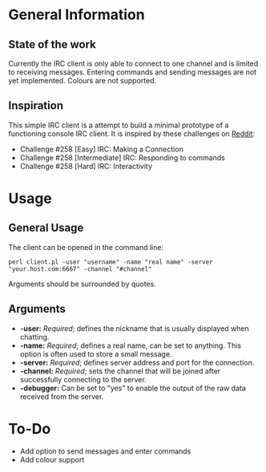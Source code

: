# General Information

## State of the work

Currently the IRC client is only able to connect to one channel and is limited
to receiving messages. Entering commands and sending messages are not yet 
implemented. Colours are not supported.

## Inspiration

This simple IRC client is a attempt to build a minimal prototype of a functioning
console IRC client. It is inspired by these challenges on 
[Reddit](http://www.reddit.com/r/dailyprogrammer):

 * Challenge #258 [Easy] IRC: Making a Connection
 * Challenge #258 [Intermediate] IRC: Responding to commands
 * Challenge #258 [Hard] IRC: Interactivity

# Usage

## General Usage

The client can be opened in the command line:

```
perl client.pl -user "username" -name "real name" -server "your.host.com:6667" -channel "#channel"
```

Arguments should be surrounded by quotes.

## Arguments

 * **-user:** *Required*; defines the nickname that is usually displayed when
   chatting.
 * **-name:** *Required*; defines a real name, can be set to anything. This 
   option is often used to store a small message.
 * **-server:** *Required*; defines server address and port for the connection.
 * **-channel:** *Required*; sets the channel that will be joined after 
   successfully connecting to the server.
 * **-debugger:** Can be set to "yes" to enable the output of the raw data 
   received from the server.

# To-Do

 * Add option to send messages and enter commands
 * Add colour support

